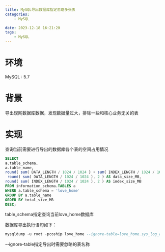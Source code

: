 ```yaml
---
title: MySQL导出数据库指定忽略多张表
categories:
	- MySQL

date: 2023-12-18 16:21:20
tags: 
	- MySQL
---
```

<!-- toc -->

# <span id="inline-blue">环境</span>
MySQL : 5.7
# <span id="inline-blue">背景</span>
导出现网数据库数据，发现数据量过大，排除一些和核心业务无关的表
# <span id="inline-blue">实现</span>
查询当前需要进行导出的数据库各个表的空间占用情况
```sql
SELECT
a.table_schema,
a.table_name,
round( sum( DATA_LENGTH / 1024 / 1024 ) + sum( INDEX_LENGTH / 1024 / 1024 ), 2 )  AS total_size_MB,
 round( sum( DATA_LENGTH / 1024 / 1024 ), 2 ) AS data_size_MB,
round( sum( INDEX_LENGTH / 1024 / 1024 ), 2 ) AS index_size_MB
FROM information_schema.TABLES a
WHERE a.table_schema = 'love_home'
GROUP BY a.table_name
ORDER BY total_size_MB
DESC;
```
table_schema指定查询当前love_home数据库

数据库导出执行语句如下：
```sql
mysqldump -u root -pcoship love_home --ignore-table=love_home.sys_log_api --ignore-table=love_home.sys_job_log > /tmp/DB/test/love_home.sql;
```
--ignore-table指定导出时需要忽略的表名称

